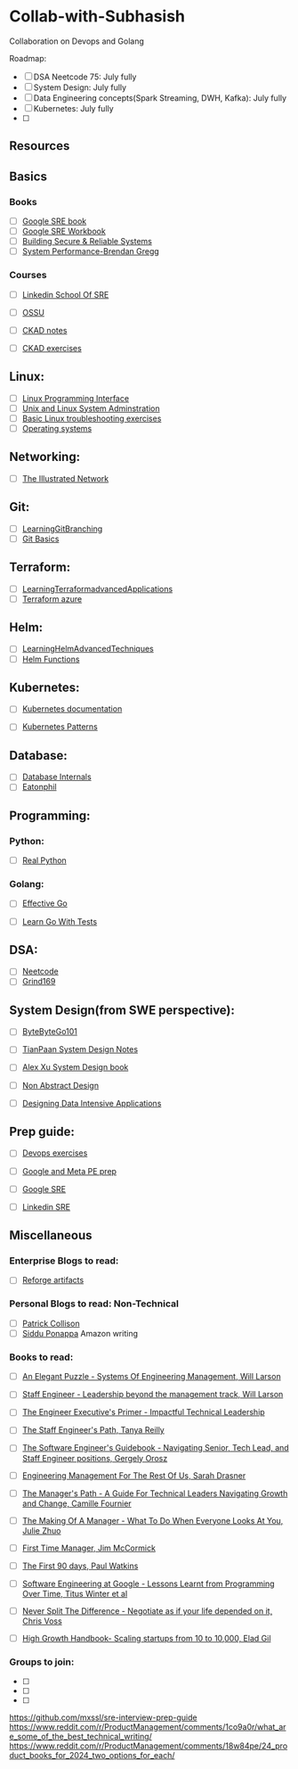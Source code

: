 # Collab-with-Subhasish
Collaboration on Devops and Golang

Roadmap: 

- [ ] DSA Neetcode 75: July fully
- [ ] System Design: July fully
- [ ] Data Engineering concepts(Spark Streaming, DWH, Kafka): July fully
- [ ] Kubernetes: July fully
- [ ] 

## Resources
 
## Basics
 
### Books
 
- [ ] [Google SRE book](https://sre.google/sre-book/table-of-contents/)
- [ ] [Google SRE Workbook](https://sre.google/workbook/table-of-contents/)
- [ ] [Building Secure & Reliable Systems](https://sre.google/books/building-secure-reliable-systems/)
- [ ] [System Performance-Brendan Gregg](https://www.amazon.com/Systems-Performance-Brendan-Gregg-dp-0136820158/dp/0136820158/ref=dp_ob_title_bk)
 
### Courses
 
- [ ] [Linkedin School Of SRE](https://linkedin.github.io/school-of-sre/)
- [ ] [OSSU](https://github.com/ossu/computer-science)
- [ ] [CKAD notes](https://github.com/twajr/ckad-prep-notes) 
- [ ] [CKAD exercises](https://github.com/dgkanatsios/CKAD-exercises)
 
 
## Linux:
 
- [ ] [Linux Programming Interface](https://man7.org/tlpi/)
- [ ] [Unix and Linux System Adminstration](https://www.amazon.com/UNIX-Linux-System-Administration-Handbook/dp/0134277554?ref=d6k_applink_bb_dls&dplnkId=6fcfadbb-a448-4632-9c06-35d8a7d640ad)
- [ ] [Basic Linux troubleshooting exercises](https://sadservers.com/)
- [ ] [Operating systems](https://www.youtube.com/playlist?app=desktop&list=PLJMQANVPYcbyZCNFrL3qb7517iWcL93cS)
 
## Networking: 
 
-[ ] [The Illustrated Network](https://www.amazon.com/TCP-Illustrated-Protocols-Addison-Wesley-Professional-dp-0321336313/dp/0321336313/ref=dp_ob_title_bk)
 
## Git:
- [ ] [LearningGitBranching](https://learngitbranching.js.org/)
- [ ] [Git Basics](https://medium.com/@jake.page91/the-guide-to-git-i-never-had-a89048d4703a)
 
## Terraform:
- [ ] [LearningTerraformadvancedApplications](https://developer.hashicorp.com/terraform/docs/)
- [ ] [Terraform azure](https://registry.terraform.io/providers/hashicorp/azurerm/latest/docs)
 
## Helm:
- [ ] [LearningHelmAdvancedTechniques](https://helm.sh/docs/topics/advanced/)
- [ ] [Helm Functions](https://helm.sh/docs/chart_template_guide/functions_and_pipelines/)
 
## Kubernetes:
 
- [ ] [Kubernetes documentation](https://kubernetes.io/docs/home/)
- [ ] [Kubernetes Patterns](https://developers.redhat.com/e-books/kubernetes-patterns)
 
 
## Database: 
- [ ] [Database Internals](https://github.com/Akshat-Jain/database-internals-notes)
- [ ] [Eatonphil](https://eatonphil.com/)
 
## Programming: 
 
 
### Python: 
 
- [ ] [Real Python](https://realpython.com/)
 
### Golang: 
 
- [ ] [Effective Go](https://go.dev/doc/effective_go)
- [ ] [Learn Go With Tests](https://quii.gitbook.io/learn-go-with-tests)
 
 
## DSA:
 
- [ ] [Neetcode](https://neetcode.io/)
- [ ] [Grind169](https://www.techinterviewhandbook.org/grind75?weeks=28&hours=6)
 
## System Design(from SWE perspective):
 
- [ ] [ByteByteGo101](https://github.com/ByteByteGoHq/system-design-101)
- [ ] [TianPaan System Design Notes](https://tianpan.co/notes/2016-02-13-crack-the-system-design-interview)
- [ ] [Alex Xu System Design book](https://www.amazon.com/System-Design-Interview-insiders-Second/dp/B08CMF2CQF)
- [ ] [Non Abstract Design](https://sre.google/workbook/non-abstract-design/)
- [ ] [Designing Data Intensive Applications](https://www.amazon.in/Designing-Data-Intensive-Applications-Reliable-Maintainable/dp/9352135245)
 
 
## Prep guide: 
 
- [ ] [Devops exercises](https://github.com/bregman-arie/devops-exercises)
- [ ] [Google and Meta PE prep](https://underpaid.medium.com/i-received-sre-offers-from-facebook-and-google-without-a-university-degree-here-is-how-224f06b49e7d)
- [ ] [Google SRE](https://fabrizio2210.medium.com/how-i-get-a-job-at-google-as-sre-83d44aef7859)
- [ ] [Linkedin SRE](https://github.com/krishnaramb/FB_Prep/wiki/linkedin)
 
 
## Miscellaneous
 
### Enterprise Blogs to read: 
- [ ] [Reforge artifacts](https://www.reforge.com/artifacts)
 
### Personal Blogs to read: Non-Technical
- [ ] [Patrick Collison](https://patrickcollison.com/)
- [ ] [Siddu Ponappa](https://sidu.in/)
Amazon writing
 
### Books to read: 
- [ ] [An Elegant Puzzle - Systems Of Engineering Management, Will Larson](https://www.amazon.in/Elegant-Puzzle-Systems-Engineering-Management/dp/1732265186)
- [ ] [Staff Engineer - Leadership beyond the management track, Will Larson](https://www.amazon.in/Staff-Engineer-Leadership-beyond-management-ebook/dp/B08RMSHYGG)
- [ ] [The Engineer Executive's Primer - Impactful Technical Leadership](https://www.amazon.in/Engineering-Executives-Primer-Impactful-Leadership/dp/1098149483)
- [ ] [The Staff Engineer's Path, Tanya Reilly](https://www.amazon.in/Staff-Engineer-Leadership-beyond-management-ebook/dp/B08RMSHYGG)
- [ ] [The Software Engineer's Guidebook - Navigating Senior, Tech Lead, and Staff Engineer positions, Gergely Orosz](https://www.amazon.in/Software-Engineers-Guidebook-Navigating-Positions/dp/935542471X/ref=pd_bxgy_d_sccl_2/258-6713969-7141632?pd_rd_w=HqO0B&content-id=amzn1.sym.f406cf11-1229-4650-9e74-6c521f43ef93&pf_rd_p=f406cf11-1229-4650-9e74-6c521f43ef93&pf_rd_r=0Z8GR08VM58YYC724CG9&pd_rd_wg=jpErJ&pd_rd_r=8a7e742d-d531-4fae-8fd8-f1695ead9176&pd_rd_i=935542471X&psc=1)
- [ ] [Engineering Management For The Rest Of Us, Sarah Drasner](https://www.amazon.in/Engineering-Management-Rest-Sarah-Drasner/dp/B0BHX8BQ9C/ref=pd_sbs_d_sccl_3_9/258-6713969-7141632?pd_rd_w=fpp83&content-id=amzn1.sym.a9e12e68-4e49-43d0-a6b4-fd1619ccac52&pf_rd_p=a9e12e68-4e49-43d0-a6b4-fd1619ccac52&pf_rd_r=HTWEBZ8ZH5R66GZ9GJAV&pd_rd_wg=3Wjym&pd_rd_r=a6f93baa-6d62-4b24-be13-82c36b7256de&pd_rd_i=B0BHX8BQ9C&psc=1)
- [ ] [The Manager's Path - A Guide For Technical Leaders Navigating Growth and Change, Camille Fournier](https://www.amazon.in/Managers-Path-Leaders-Navigating-Growth/dp/9352135474/ref=pd_sbs_d_sccl_3_3/258-6713969-7141632?pd_rd_w=SiJxR&content-id=amzn1.sym.a9e12e68-4e49-43d0-a6b4-fd1619ccac52&pf_rd_p=a9e12e68-4e49-43d0-a6b4-fd1619ccac52&pf_rd_r=MS2MQNAZNAF33B90V282&pd_rd_wg=QEAS1&pd_rd_r=18ba8ff3-cf7a-4940-972a-548983f36e26&pd_rd_i=9352135474&psc=1)
- [ ] [The Making Of A Manager - What To Do When Everyone Looks At You, Julie Zhuo](https://www.amazon.in/Making-Manager-What-Everyone-Looks/dp/0753552892/ref=pd_sbs_d_sccl_3_1/258-6713969-7141632?pd_rd_w=fpp83&content-id=amzn1.sym.a9e12e68-4e49-43d0-a6b4-fd1619ccac52&pf_rd_p=a9e12e68-4e49-43d0-a6b4-fd1619ccac52&pf_rd_r=HTWEBZ8ZH5R66GZ9GJAV&pd_rd_wg=3Wjym&pd_rd_r=a6f93baa-6d62-4b24-be13-82c36b7256de&pd_rd_i=0753552892&psc=1)
- [ ] [First Time Manager, Jim McCormick](https://www.amazon.in/FIRST-TIME-MANAGER-Jim-McCormick/dp/1404112049/ref=pd_sbs_d_sccl_3_2/258-6713969-7141632?pd_rd_w=fpp83&content-id=amzn1.sym.a9e12e68-4e49-43d0-a6b4-fd1619ccac52&pf_rd_p=a9e12e68-4e49-43d0-a6b4-fd1619ccac52&pf_rd_r=HTWEBZ8ZH5R66GZ9GJAV&pd_rd_wg=3Wjym&pd_rd_r=a6f93baa-6d62-4b24-be13-82c36b7256de&pd_rd_i=1404112049&psc=1)
- [ ] [The First 90 days, Paul Watkins](https://www.amazon.in/First-90-Days-Watkins/dp/1422188612/ref=pd_sbs_d_sccl_3_4/258-6713969-7141632?pd_rd_w=fpp83&content-id=amzn1.sym.a9e12e68-4e49-43d0-a6b4-fd1619ccac52&pf_rd_p=a9e12e68-4e49-43d0-a6b4-fd1619ccac52&pf_rd_r=HTWEBZ8ZH5R66GZ9GJAV&pd_rd_wg=3Wjym&pd_rd_r=a6f93baa-6d62-4b24-be13-82c36b7256de&pd_rd_i=1422188612&psc=1)
- [ ] [Software Engineering at Google - Lessons Learnt from Programming Over Time, Titus Winter et al](https://www.amazon.in/Software-Engineering-Google-Lessons-Programming/dp/9352139747/ref=pd_sbs_d_sccl_3_13/258-6713969-7141632?pd_rd_w=fpp83&content-id=amzn1.sym.a9e12e68-4e49-43d0-a6b4-fd1619ccac52&pf_rd_p=a9e12e68-4e49-43d0-a6b4-fd1619ccac52&pf_rd_r=HTWEBZ8ZH5R66GZ9GJAV&pd_rd_wg=3Wjym&pd_rd_r=a6f93baa-6d62-4b24-be13-82c36b7256de&pd_rd_i=9352139747&psc=1)
- [ ] [Never Split The Difference - Negotiate as if your life depended on it, Chris Voss](https://www.amazon.in/Never-Split-Difference-Negotiating-Depended/dp/1847941494/ref=pd_sbs_d_sccl_3_32/258-6713969-7141632?pd_rd_w=rdTSR&content-id=amzn1.sym.a9e12e68-4e49-43d0-a6b4-fd1619ccac52&pf_rd_p=a9e12e68-4e49-43d0-a6b4-fd1619ccac52&pf_rd_r=11BVRBEC9BKPD02K9C2K&pd_rd_wg=Or6C1&pd_rd_r=5874edec-0e43-4483-b3be-f975ee45d35c&pd_rd_i=1847941494&psc=1)
- [ ] [High Growth Handbook- Scaling startups from 10 to 10,000, Elad Gil](https://www.amazon.in/High-Growth-Handbook-Elad-Gil/dp/1732265100/ref=pd_sbs_d_sccl_3_7/258-6713969-7141632?pd_rd_w=CSA1N&content-id=amzn1.sym.a9e12e68-4e49-43d0-a6b4-fd1619ccac52&pf_rd_p=a9e12e68-4e49-43d0-a6b4-fd1619ccac52&pf_rd_r=M1RG3F5FGSVW3NPW1RMN&pd_rd_wg=WXTFF&pd_rd_r=aa15fda8-cc97-452f-b6de-2d02136804a4&pd_rd_i=1732265100&psc=1)
 
 
 
### Groups to join:
 
- [ ] 
- [ ]
- [ ]
 
https://github.com/mxssl/sre-interview-prep-guide
https://www.reddit.com/r/ProductManagement/comments/1co9a0r/what_are_some_of_the_best_technical_writing/
https://www.reddit.com/r/ProductManagement/comments/18w84pe/24_product_books_for_2024_two_options_for_each/
 
 

